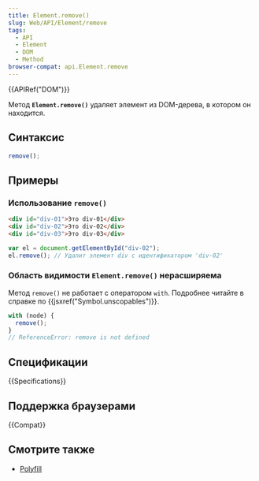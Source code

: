 ```yaml
---
title: Element.remove()
slug: Web/API/Element/remove
tags:
  - API
  - Element
  - DOM
  - Method
browser-compat: api.Element.remove
---
```


{{APIRef("DOM")}}

Метод **`Element.remove()`** удаляет элемент из DOM-дерева, в котором он находится.

## Синтаксис

```js
remove();
```

## Примеры

### Использование `remove()`

```html
<div id="div-01">Это div-01</div>
<div id="div-02">Это div-02</div>
<div id="div-03">Это div-03</div>
```

```js
var el = document.getElementById("div-02");
el.remove(); // Удалит элемент div с идентификатором 'div-02'
```

### Область видимости `Element.remove()` нерасширяема

Метод `remove()` не работает с оператором `with`.
Подробнее читайте в справке по {{jsxref("Symbol.unscopables")}}.

```js
with (node) {
  remove();
}
// ReferenceError: remove is not defined
```

## Спецификации

{{Specifications}}

## Поддержка браузерами

{{Compat}}

## Смотрите также

- [Polyfill](https://github.com/chenzhenxi/element-remove)
